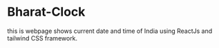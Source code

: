 # Bharat-Clock
this is webpage shows current date and time of India using ReactJs and tailwind CSS framework.
